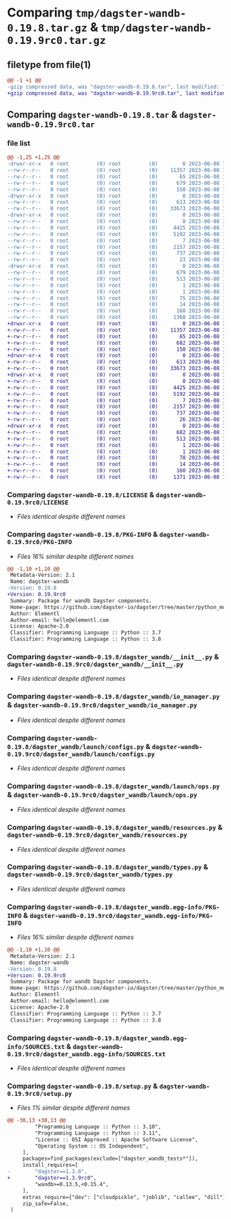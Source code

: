 # Comparing `tmp/dagster-wandb-0.19.8.tar.gz` & `tmp/dagster-wandb-0.19.9rc0.tar.gz`

## filetype from file(1)

```diff
@@ -1 +1 @@
-gzip compressed data, was "dagster-wandb-0.19.8.tar", last modified: Thu Jun  8 16:32:51 2023, max compression
+gzip compressed data, was "dagster-wandb-0.19.9rc0.tar", last modified: Thu Jun  8 18:31:09 2023, max compression
```

## Comparing `dagster-wandb-0.19.8.tar` & `dagster-wandb-0.19.9rc0.tar`

### file list

```diff
@@ -1,25 +1,25 @@
-drwxr-xr-x   0 root         (0) root         (0)        0 2023-06-08 16:32:51.729967 dagster-wandb-0.19.8/
--rw-r--r--   0 root         (0) root         (0)    11357 2023-06-08 16:23:49.000000 dagster-wandb-0.19.8/LICENSE
--rw-r--r--   0 root         (0) root         (0)       65 2023-06-08 16:23:49.000000 dagster-wandb-0.19.8/MANIFEST.in
--rw-r--r--   0 root         (0) root         (0)      679 2023-06-08 16:32:51.729967 dagster-wandb-0.19.8/PKG-INFO
--rw-r--r--   0 root         (0) root         (0)      150 2023-06-08 16:23:49.000000 dagster-wandb-0.19.8/README.md
-drwxr-xr-x   0 root         (0) root         (0)        0 2023-06-08 16:32:51.725967 dagster-wandb-0.19.8/dagster_wandb/
--rw-r--r--   0 root         (0) root         (0)      613 2023-06-08 16:23:49.000000 dagster-wandb-0.19.8/dagster_wandb/__init__.py
--rw-r--r--   0 root         (0) root         (0)    33673 2023-06-08 16:23:49.000000 dagster-wandb-0.19.8/dagster_wandb/io_manager.py
-drwxr-xr-x   0 root         (0) root         (0)        0 2023-06-08 16:32:51.725967 dagster-wandb-0.19.8/dagster_wandb/launch/
--rw-r--r--   0 root         (0) root         (0)        0 2023-06-08 16:23:49.000000 dagster-wandb-0.19.8/dagster_wandb/launch/__init__.py
--rw-r--r--   0 root         (0) root         (0)     4425 2023-06-08 16:23:49.000000 dagster-wandb-0.19.8/dagster_wandb/launch/configs.py
--rw-r--r--   0 root         (0) root         (0)     5192 2023-06-08 16:23:49.000000 dagster-wandb-0.19.8/dagster_wandb/launch/ops.py
--rw-r--r--   0 root         (0) root         (0)        7 2023-06-08 16:23:49.000000 dagster-wandb-0.19.8/dagster_wandb/py.typed
--rw-r--r--   0 root         (0) root         (0)     2157 2023-06-08 16:23:49.000000 dagster-wandb-0.19.8/dagster_wandb/resources.py
--rw-r--r--   0 root         (0) root         (0)      737 2023-06-08 16:23:49.000000 dagster-wandb-0.19.8/dagster_wandb/types.py
--rw-r--r--   0 root         (0) root         (0)       23 2023-06-08 16:23:49.000000 dagster-wandb-0.19.8/dagster_wandb/version.py
-drwxr-xr-x   0 root         (0) root         (0)        0 2023-06-08 16:32:51.725967 dagster-wandb-0.19.8/dagster_wandb.egg-info/
--rw-r--r--   0 root         (0) root         (0)      679 2023-06-08 16:32:51.000000 dagster-wandb-0.19.8/dagster_wandb.egg-info/PKG-INFO
--rw-r--r--   0 root         (0) root         (0)      513 2023-06-08 16:32:51.000000 dagster-wandb-0.19.8/dagster_wandb.egg-info/SOURCES.txt
--rw-r--r--   0 root         (0) root         (0)        1 2023-06-08 16:32:51.000000 dagster-wandb-0.19.8/dagster_wandb.egg-info/dependency_links.txt
--rw-r--r--   0 root         (0) root         (0)        1 2023-06-08 16:32:51.000000 dagster-wandb-0.19.8/dagster_wandb.egg-info/not-zip-safe
--rw-r--r--   0 root         (0) root         (0)       75 2023-06-08 16:32:51.000000 dagster-wandb-0.19.8/dagster_wandb.egg-info/requires.txt
--rw-r--r--   0 root         (0) root         (0)       14 2023-06-08 16:32:51.000000 dagster-wandb-0.19.8/dagster_wandb.egg-info/top_level.txt
--rw-r--r--   0 root         (0) root         (0)      160 2023-06-08 16:32:51.729967 dagster-wandb-0.19.8/setup.cfg
--rw-r--r--   0 root         (0) root         (0)     1368 2023-06-08 16:23:49.000000 dagster-wandb-0.19.8/setup.py
+drwxr-xr-x   0 root         (0) root         (0)        0 2023-06-08 18:31:09.853053 dagster-wandb-0.19.9rc0/
+-rw-r--r--   0 root         (0) root         (0)    11357 2023-06-08 18:20:46.000000 dagster-wandb-0.19.9rc0/LICENSE
+-rw-r--r--   0 root         (0) root         (0)       65 2023-06-08 18:20:46.000000 dagster-wandb-0.19.9rc0/MANIFEST.in
+-rw-r--r--   0 root         (0) root         (0)      682 2023-06-08 18:31:09.853053 dagster-wandb-0.19.9rc0/PKG-INFO
+-rw-r--r--   0 root         (0) root         (0)      150 2023-06-08 18:20:46.000000 dagster-wandb-0.19.9rc0/README.md
+drwxr-xr-x   0 root         (0) root         (0)        0 2023-06-08 18:31:09.849053 dagster-wandb-0.19.9rc0/dagster_wandb/
+-rw-r--r--   0 root         (0) root         (0)      613 2023-06-08 18:20:46.000000 dagster-wandb-0.19.9rc0/dagster_wandb/__init__.py
+-rw-r--r--   0 root         (0) root         (0)    33673 2023-06-08 18:20:46.000000 dagster-wandb-0.19.9rc0/dagster_wandb/io_manager.py
+drwxr-xr-x   0 root         (0) root         (0)        0 2023-06-08 18:31:09.849053 dagster-wandb-0.19.9rc0/dagster_wandb/launch/
+-rw-r--r--   0 root         (0) root         (0)        0 2023-06-08 18:20:46.000000 dagster-wandb-0.19.9rc0/dagster_wandb/launch/__init__.py
+-rw-r--r--   0 root         (0) root         (0)     4425 2023-06-08 18:20:46.000000 dagster-wandb-0.19.9rc0/dagster_wandb/launch/configs.py
+-rw-r--r--   0 root         (0) root         (0)     5192 2023-06-08 18:20:46.000000 dagster-wandb-0.19.9rc0/dagster_wandb/launch/ops.py
+-rw-r--r--   0 root         (0) root         (0)        7 2023-06-08 18:20:46.000000 dagster-wandb-0.19.9rc0/dagster_wandb/py.typed
+-rw-r--r--   0 root         (0) root         (0)     2157 2023-06-08 18:20:46.000000 dagster-wandb-0.19.9rc0/dagster_wandb/resources.py
+-rw-r--r--   0 root         (0) root         (0)      737 2023-06-08 18:20:46.000000 dagster-wandb-0.19.9rc0/dagster_wandb/types.py
+-rw-r--r--   0 root         (0) root         (0)       26 2023-06-08 18:20:46.000000 dagster-wandb-0.19.9rc0/dagster_wandb/version.py
+drwxr-xr-x   0 root         (0) root         (0)        0 2023-06-08 18:31:09.849053 dagster-wandb-0.19.9rc0/dagster_wandb.egg-info/
+-rw-r--r--   0 root         (0) root         (0)      682 2023-06-08 18:31:09.000000 dagster-wandb-0.19.9rc0/dagster_wandb.egg-info/PKG-INFO
+-rw-r--r--   0 root         (0) root         (0)      513 2023-06-08 18:31:09.000000 dagster-wandb-0.19.9rc0/dagster_wandb.egg-info/SOURCES.txt
+-rw-r--r--   0 root         (0) root         (0)        1 2023-06-08 18:31:09.000000 dagster-wandb-0.19.9rc0/dagster_wandb.egg-info/dependency_links.txt
+-rw-r--r--   0 root         (0) root         (0)        1 2023-06-08 18:31:09.000000 dagster-wandb-0.19.9rc0/dagster_wandb.egg-info/not-zip-safe
+-rw-r--r--   0 root         (0) root         (0)       78 2023-06-08 18:31:09.000000 dagster-wandb-0.19.9rc0/dagster_wandb.egg-info/requires.txt
+-rw-r--r--   0 root         (0) root         (0)       14 2023-06-08 18:31:09.000000 dagster-wandb-0.19.9rc0/dagster_wandb.egg-info/top_level.txt
+-rw-r--r--   0 root         (0) root         (0)      160 2023-06-08 18:31:09.853053 dagster-wandb-0.19.9rc0/setup.cfg
+-rw-r--r--   0 root         (0) root         (0)     1371 2023-06-08 18:20:46.000000 dagster-wandb-0.19.9rc0/setup.py
```

### Comparing `dagster-wandb-0.19.8/LICENSE` & `dagster-wandb-0.19.9rc0/LICENSE`

 * *Files identical despite different names*

### Comparing `dagster-wandb-0.19.8/PKG-INFO` & `dagster-wandb-0.19.9rc0/PKG-INFO`

 * *Files 16% similar despite different names*

```diff
@@ -1,10 +1,10 @@
 Metadata-Version: 2.1
 Name: dagster-wandb
-Version: 0.19.8
+Version: 0.19.9rc0
 Summary: Package for wandb Dagster components.
 Home-page: https://github.com/dagster-io/dagster/tree/master/python_modules/libraries/dagster-wandb
 Author: Elementl
 Author-email: hello@elementl.com
 License: Apache-2.0
 Classifier: Programming Language :: Python :: 3.7
 Classifier: Programming Language :: Python :: 3.8
```

### Comparing `dagster-wandb-0.19.8/dagster_wandb/__init__.py` & `dagster-wandb-0.19.9rc0/dagster_wandb/__init__.py`

 * *Files identical despite different names*

### Comparing `dagster-wandb-0.19.8/dagster_wandb/io_manager.py` & `dagster-wandb-0.19.9rc0/dagster_wandb/io_manager.py`

 * *Files identical despite different names*

### Comparing `dagster-wandb-0.19.8/dagster_wandb/launch/configs.py` & `dagster-wandb-0.19.9rc0/dagster_wandb/launch/configs.py`

 * *Files identical despite different names*

### Comparing `dagster-wandb-0.19.8/dagster_wandb/launch/ops.py` & `dagster-wandb-0.19.9rc0/dagster_wandb/launch/ops.py`

 * *Files identical despite different names*

### Comparing `dagster-wandb-0.19.8/dagster_wandb/resources.py` & `dagster-wandb-0.19.9rc0/dagster_wandb/resources.py`

 * *Files identical despite different names*

### Comparing `dagster-wandb-0.19.8/dagster_wandb/types.py` & `dagster-wandb-0.19.9rc0/dagster_wandb/types.py`

 * *Files identical despite different names*

### Comparing `dagster-wandb-0.19.8/dagster_wandb.egg-info/PKG-INFO` & `dagster-wandb-0.19.9rc0/dagster_wandb.egg-info/PKG-INFO`

 * *Files 16% similar despite different names*

```diff
@@ -1,10 +1,10 @@
 Metadata-Version: 2.1
 Name: dagster-wandb
-Version: 0.19.8
+Version: 0.19.9rc0
 Summary: Package for wandb Dagster components.
 Home-page: https://github.com/dagster-io/dagster/tree/master/python_modules/libraries/dagster-wandb
 Author: Elementl
 Author-email: hello@elementl.com
 License: Apache-2.0
 Classifier: Programming Language :: Python :: 3.7
 Classifier: Programming Language :: Python :: 3.8
```

### Comparing `dagster-wandb-0.19.8/dagster_wandb.egg-info/SOURCES.txt` & `dagster-wandb-0.19.9rc0/dagster_wandb.egg-info/SOURCES.txt`

 * *Files identical despite different names*

### Comparing `dagster-wandb-0.19.8/setup.py` & `dagster-wandb-0.19.9rc0/setup.py`

 * *Files 1% similar despite different names*

```diff
@@ -30,13 +30,13 @@
         "Programming Language :: Python :: 3.10",
         "Programming Language :: Python :: 3.11",
         "License :: OSI Approved :: Apache Software License",
         "Operating System :: OS Independent",
     ],
     packages=find_packages(exclude=["dagster_wandb_tests*"]),
     install_requires=[
-        "dagster==1.3.8",
+        "dagster==1.3.9rc0",
         "wandb>=0.13.5,<0.15.4",
     ],
     extras_require={"dev": ["cloudpickle", "joblib", "callee", "dill"]},
     zip_safe=False,
 )
```


